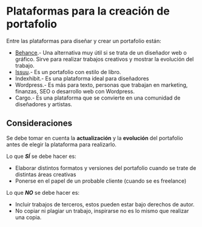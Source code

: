 # Plataformas para la creación de portafolio

Entre las plataformas para diseñar y crear un portafolio están:

- [Behance](https://www.behance.net/).- Una alternativa muy útil si se trata de un diseñador web o gráfico. Sirve para realizar trabajos creativos y mostrar la evolución del trabajo.
- [Issuu](https://issuu.com/).- Es un portafolio con estilo de libro.
- Indexhibit.- Es una plataforma ideal para diseñadores
- Wordpress.- Es más para texto, personas que trabajan en marketing, finanzas, SEO o desarrollo web con Wordpress.
- Cargo.- Es una plataforma que se convierte en una comunidad de diseñadores y artistas.

## Consideraciones

Se debe tomar en cuenta la **actualización** y la **evolución** del portafolio antes de elegir la plataforma para realizarlo.

Lo que ***SÍ*** se debe hacer es:

- Elaborar distintos formatos y versiones del portafolio cuando se trate de distintas áreas creativas
- Ponerse en el papel de un probable cliente (cuando se es freelance)

Lo que ***NO*** se debe hacer es:

- Incluir trabajos de terceros, estos pueden estar bajo derechos de autor.
- No copiar ni plagiar un trabajo, inspirarse no es lo mismo que realizar una copia.
